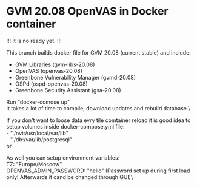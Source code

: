 # GVM 20.08 OpenVAS in Docker container

!!! It is no ready yet. !!!

This branch builds docker file for GVM 20.08 (current stable) and include:
        
-  GVM Libraries (gvm-libs-20.08)
-  OpenVAS (openvas-20.08)
-  Greenbone Vulnerability Manager (gvmd-20.08)
-  OSPd (ospd-openvas-20.08)
-  Greenbone Security Assistant (gsa-20.08)

Run "docker-comose up"\
It takes a lot of time to compile, download updates and rebuild database.\


If you don't want to loose data evry tile comtainer reload it is good idea to setup volumes inside docker-compose.yml file:\
        - "./nvt:/usr/local/var/lib"\
        - "./db:/var/lib/postgresql"\
or 


As well you can setup environment variables:\
        TZ: "Europe/Moscow"  \
        OPENVAS_ADMIN_PASSWORD: "hello" (Password set up during first load only! Afterwards it cand be changed through GUI)\
 

